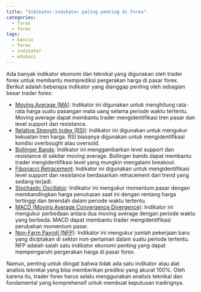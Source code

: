 ```yaml
---
title: "Indikator-indikator paling penting di Forex"
categories:
  - forex
  - forex
tags:
  - kancio
  - forex
  - indikator
  - edukasi
---
```


Ada banyak indikator ekonomi dan teknikal yang digunakan oleh trader forex untuk membantu memprediksi pergerakan harga di pasar forex. Berikut adalah beberapa indikator yang dianggap penting oleh sebagian besar trader forex:

- [Moving Average (MA)](https://kancio.com/pages/forex/ma): Indikator ini digunakan untuk menghitung rata-rata harga suatu pasangan mata uang selama periode waktu tertentu. Moving average dapat membantu trader mengidentifikasi tren pasar dan level support dan resistance.
- [Relative Strength Index (RSI)](https://kancio.com/pages/forex/rsi): Indikator ini digunakan untuk mengukur kekuatan tren harga. RSI biasanya digunakan untuk mengidentifikasi kondisi overbought atau oversold.
- [Bollinger Bands](https://kancio.com/pages/forex/bollinger-bands): Indikator ini menggambarkan level support dan resistance di sekitar moving average. Bollinger bands dapat membantu trader mengidentifikasi level yang mungkin mengalami breakout.
- [Fibonacci Retracement](https://kancio.com/pages/forex/fibonacci-retracement): Indikator ini digunakan untuk mengidentifikasi level support dan resistance berdasarkan retracement dari trend yang sedang terjadi.
- [Stochastic Oscillator](https://kancio.com/pages/forex/stochastic-oscillator): Indikator ini mengukur momentum pasar dengan membandingkan harga penutupan saat ini dengan rentang harga tertinggi dan terendah dalam periode waktu tertentu.
- [MACD (Moving Average Convergence Divergence)](https://kancio.com/pages/forex/macd): Indikator ini mengukur perbedaan antara dua moving average dengan periode waktu yang berbeda. MACD dapat membantu trader mengidentifikasi perubahan momentum pasar.
- [Non-Farm Payroll (NFP)](https://kancio.com/pages/forex/nfp-forex): Indikator ini mengukur jumlah pekerjaan baru yang diciptakan di sektor non-pertanian dalam suatu periode tertentu. NFP adalah salah satu indikator ekonomi penting yang dapat mempengaruhi pergerakan harga di pasar forex.

Namun, penting untuk diingat bahwa tidak ada satu indikator atau alat analisis teknikal yang bisa memberikan prediksi yang akurat 100%. Oleh karena itu, trader forex harus selalu menggunakan analisis teknikal dan fundamental yang komprehensif untuk membuat keputusan tradingnya.
